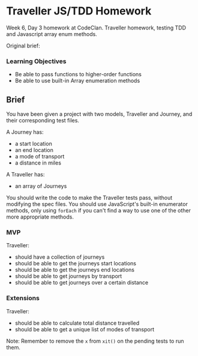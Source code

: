 # Traveller JS/TDD Homework

Week 6, Day 3 homework at CodeClan. Traveller homework, testing TDD and Javascript array enum methods.

Original brief: 

### Learning Objectives
- Be able to pass functions to higher-order functions
- Be able to use built-in Array enumeration methods

## Brief

You have been given a project with two models, Traveller and Journey, and their corresponding test files.

A Journey has:

- a start location
- an end location
- a mode of transport
- a distance in miles

A Traveller has:

- an array of Journeys

You should write the code to make the Traveller tests pass, without modifying the spec files. You should use JavaScript's built-in enumerator methods, only using `forEach` if you can't find a way to use one of the other more appropriate methods.

### MVP

Traveller:

- should have a collection of journeys
- should be able to get the journeys start locations
- should be able to get the journeys end locations
- should be able to get journeys by transport
- should be able to get journeys over a certain distance

### Extensions

Traveller:

- should be able to calculate total distance travelled
- should be able to get a unique list of modes of transport

Note: Remember to remove the `x` from `xit()` on the pending tests to run them.

